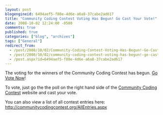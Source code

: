 ```yaml
---
layout: post
blogengineid: 6494aef5-f80e-4d6e-a6a8-37cabe2ad617
title: "Community Coding Contest Voting Has Begun! Go Cast Your Vote!"
date: 2008-10-02 12:24:00 -0500
comments: true
published: true
categories: ["blog", "archives"]
tags: ["General"]
redirect_from: 
  - /post/2008/10/02/Community-Coding-Contest-Voting-Has-Begun!-Go-Cast-Your-Vote!
  - /post/2008/10/02/community-coding-contest-voting-has-begun!-go-cast-your-vote!
  - /post.aspx?id=6494aef5-f80e-4d6e-a6a8-37cabe2ad617
---
```

<!-- more -->
<div class="text">
<p>
The voting for the winners of the Community Coding Contest has begun. <a href="http://communitycodingcontest.org/">Go Vote Now</a>!
</p>
<p>
To vote, just go the the poll on the right hand side of the <a href="http://communitycodingcontest.org/">Community Coding Contest</a> website and cast your vote.
</p>
<p>
You can also view a list of all contest entries here: <a href="http://communitycodingcontest.org/AllEntries.aspx">http://communitycodingcontest.org/AllEntries.aspx</a>
</p>
</div>
